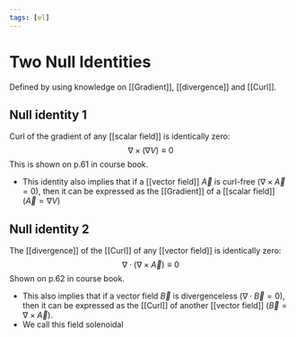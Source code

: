 ```yaml
---
tags: [el]
---
```

# Two Null Identities
Defined by using knowledge on [[Gradient]], [[divergence]] and [[Curl]].

## Null identity 1
Curl of the gradient of any [[scalar field]] is identically zero: $$\nabla \times (\nabla V) \equiv 0 $$
This is shown on p.61 in course book.
- This identity also implies that if a [[vector field]] $\vec{A}$ is curl-free ($\nabla \times \vec{A} = 0$), then it can be expressed as the [[Gradient]] of a [[scalar field]] ($\vec{A} = \nabla V$)

## Null identity 2
The [[divergence]] of the [[Curl]] of any [[vector field]] is identically zero: $$\nabla \cdot (\nabla \times \vec{A}) \equiv 0$$
Shown on p.62 in course book.
- This also implies that if a vector field $\vec{B}$ is divergenceless ($\nabla \cdot \vec{B}= 0$), then it can be expressed as the [[Curl]] of another [[vector field]] ($\vec{B} = \nabla \times \vec{A}$).
- We call this field solenoidal


